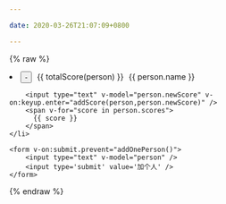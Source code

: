 ```yaml
---

date: 2020-03-26T21:07:09+0800

---
```


{% raw %}
<div id='app'>
	<li v-for="(person, index) in persons">
		<button style="margin-right:5px;" v-on:click="removeOnePerson(index)"> - </button>
		<span style="margin-right:5px;">{{ totalScore(person) }}</span>
		{{ person.name }}

		<input type="text" v-model="person.newScore" v-on:keyup.enter="addScore(person,person.newScore)" />
		<span v-for="score in person.scores">
		  {{ score }}
		</span>
	</li>

	<form v-on:submit.prevent="addOnePerson()">
		<input type="text" v-model="person" />
		<input type='submit' value='加个人' />
	</form>
</div>
{% endraw %}

<script src="https://cdn.jsdelivr.net/npm/vue@2.6.11"></script>


<script>
var app = new Vue({
  el: '#app',
  data: {
    persons: [],
	person: ''
  },
  methods: {
    removeOnePerson: function (idx) {
	  console.log(idx)
	  console.log(typeof(idx))
		var old = this.persons.splice(0)
		for (i in old) {
			if (parseInt(i) !== idx) {
				this.persons.push(old[i])
			}
		}
    },
    addOnePerson: function () {
      this.persons.push({'name':this.person, 'scores':[], 'total':0, 'newScore':''})
	  this.person = ''
    },
	addScore(person, score) {
	    var scoreF =  parseFloat(score)
			if (scoreF.toString() === 'NaN') {
				return
			}
		person.scores.push(parseFloat(person.newScore))
		person.newScore=''
	},


    totalScore: function (person) {
      var t = 0.0
	  for (i in person.scores) {
		t += person.scores[i]
	  }
	  return t
    }
  }
})
</script>
